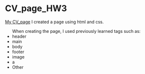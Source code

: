 # CV_page_HW3
[My CV_page](https://leonidzhukovets.github.io/CV_page_HW3/)
I created a page using html and css.
<ul>When creating the page, I used previously learned tags such as:
<li>header
<li>main
<li>body
<li>footer
<li>image
<li>a
<li>Other
  </ul>
